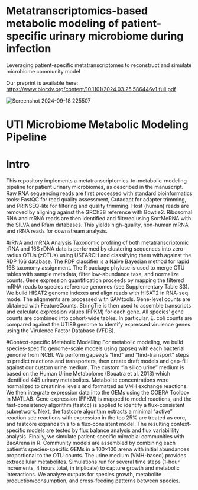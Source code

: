 # Metatranscriptomics-based metabolic modeling of patient-specific urinary microbiome during infection
Leveraging patient-specific metatranscriptomes to reconstruct and simulate microbiome community model

Our preprint is available here:
https://www.biorxiv.org/content/10.1101/2024.03.25.586446v1.full.pdf

![Screenshot 2024-09-18 225507](https://github.com/user-attachments/assets/0d2284c8-6f6d-4d0d-bc2b-8e374c1011db)


# UTI Microbiome Metabolic Modeling Pipeline
# Intro
This repository implements a metatranscriptomics-to-metabolic-modeling pipeline for patient urinary microbiomes, as described in the manuscript. Raw RNA sequencing reads are first processed with standard bioinformatics tools: FastQC for read quality assessment, Cutadapt for adapter trimming, and PRINSEQ-lite for filtering and quality trimming. Host (human) reads are removed by aligning against the GRCh38 reference with Bowtie2. Ribosomal RNA and mRNA reads are then identified and filtered using SortMeRNA with the SILVA and Rfam databases. This yields high-quality, non-human mRNA and rRNA reads for downstream analysis. 

#rRNA and mRNA Analysis
Taxonomic profiling of both metatranscriptomic rRNA and 16S rDNA data is performed by clustering sequences into zero-radius OTUs (zOTUs) using USEARCH and classifying them with against the RDP 16S database. The RDP classifier is a Naïve Bayesian method for rapid 16S taxonomy assignment. The R package phylose is used to merge OTU tables with sample metadata, filter low-abundance taxa, and normalize counts. Gene expression quantification proceeds by mapping the filtered mRNA reads to species reference genomes (see Supplementary Table S3). We build HISAT2 genome indexes and align reads with HISAT2 in RNA-seq mode. The alignments are processed with SAMtools. Gene-level counts are obtained with FeatureCounts. StringTie is then used to assemble transcripts and calculate expression values (FPKM) for each gene. All species’ gene counts are combined into cohort-wide tables. In particular, E. coli counts are compared against the UTI89 genome to identify expressed virulence genes using the Virulence Factor Database (VFDB). 

#Context-specific Metabolic Modelling
For metabolic modeling, we build species-specific genome-scale models using gapseq with each bacterial genome from NCBI. We perform gapseq’s “find” and “find-transport” steps to predict reactions and transporters, then create draft models and gap-fill against our custom urine medium. The custom “in silico urine” medium is based on the Human Urine Metabolome (Bouatra et al. 2013) which identified 445 urinary metabolites. Metabolite concentrations were normalized to creatinine levels and formatted as VMH exchange reactions. We then integrate expression data into the GEMs using the COBRA Toolbox  in MATLAB. Gene expression (FPKM) is mapped to model reactions, and the fast-consistency algorithm (fastcc) is applied to identify a flux-consistent subnetwork. Next, the fastcore algorithm extracts a minimal “active” reaction set: reactions with expression in the top 25% are treated as core, and fastcore expands this to a flux-consistent model. The resulting context-specific models are  tested by flux balance analysis and flux variabilility analysis. Finally, we simulate patient-specific microbial communities with BacArena in R. Community models are assembled by combining each patient’s species-specific GEMs in a 100×100  arena with initial abundances proportional to the OTU counts. The urine medium (VMH-based) provides extracellular metabolites. Simulations run for several time steps (1-hour increments, 4 hours total, in triplicate) to capture growth and metabolic interactions. We analyze outputs for species growth, metabolite production/consumption, and cross-feeding patterns between species.

